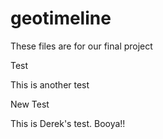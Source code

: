 geotimeline
===========

These files are for our final project

Test


This is another test


New Test

This is Derek's test. Booya!!